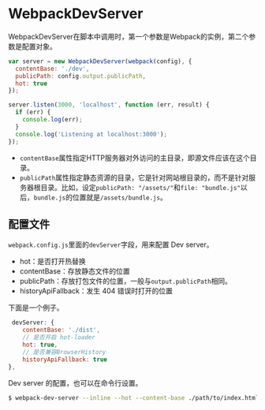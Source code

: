 # WebpackDevServer

WebpackDevServer在脚本中调用时，第一个参数是Webpack的实例，第二个参数是配置对象。

```javascript
var server = new WebpackDevServer(webpack(config), {
  contentBase: './dev',
  publicPath: config.output.publicPath,
  hot: true
});

server.listen(3000, 'localhost', function (err, result) {
  if (err) {
    console.log(err);
  }
  console.log('Listening at localhost:3000');
});
```

- `contentBase`属性指定HTTP服务器对外访问的主目录，即源文件应该在这个目录。
- `publicPath`属性指定静态资源的目录，它是针对网站根目录的，而不是针对服务器根目录。比如，设定`publicPath: "/assets/"`和`file: "bundle.js"`以后，`bundle.js`的位置就是`/assets/bundle.js`。

## 配置文件

`webpack.config.js`里面的`devServer`字段，用来配置 Dev server。

- hot：是否打开热替换
- contentBase：存放静态文件的位置
- publicPath：存放打包文件的位置，一般与`output.publicPath`相同。
- historyApiFallback：发生 404 错误时打开的位置

下面是一个例子。

```javascript
 devServer: {
    contentBase: './dist',
    // 是否开启 hot-loader
    hot: true,
    // 是否兼容BrowserHistory
    historyApiFallback: true
},
```

Dev server 的配置，也可以在命令行设置。

```bash
$ webpack-dev-server --inline --hot --content-base ./path/to/index.html
```


